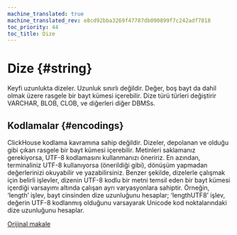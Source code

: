 ```yaml
---
machine_translated: true
machine_translated_rev: e8cd92bba3269f47787db090899f7c242adf7818
toc_priority: 44
toc_title: Dize
---
```


# Dize {#string}

Keyfi uzunlukta dizeler. Uzunluk sınırlı değildir. Değer, boş bayt da dahil olmak üzere rasgele bir bayt kümesi içerebilir.
Dize türü türleri değiştirir VARCHAR, BLOB, CLOB, ve diğerleri diğer DBMSs.

## Kodlamalar {#encodings}

ClickHouse kodlama kavramına sahip değildir. Dizeler, depolanan ve olduğu gibi çıkan rasgele bir bayt kümesi içerebilir.
Metinleri saklamanız gerekiyorsa, UTF-8 kodlamasını kullanmanızı öneririz. En azından, terminaliniz UTF-8 kullanıyorsa (önerildiği gibi), dönüşüm yapmadan değerlerinizi okuyabilir ve yazabilirsiniz.
Benzer şekilde, dizelerle çalışmak için belirli işlevler, dizenin UTF-8 kodlu bir metni temsil eden bir bayt kümesi içerdiği varsayımı altında çalışan ayrı varyasyonlara sahiptir.
Örneğin, ‘length’ işlev, bayt cinsinden dize uzunluğunu hesaplar; ‘lengthUTF8’ işlev, değerin UTF-8 kodlanmış olduğunu varsayarak Unicode kod noktalarındaki dize uzunluğunu hesaplar.

[Orijinal makale](https://clickhouse.tech/docs/en/data_types/string/) <!--hide-->
